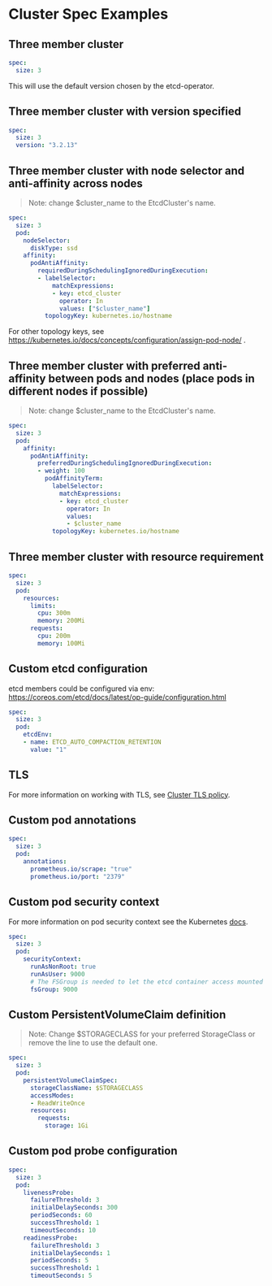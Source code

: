 # Cluster Spec Examples

## Three member cluster

```yaml
spec:
  size: 3
```

This will use the default version chosen by the etcd-operator.

## Three member cluster with version specified

```yaml
spec:
  size: 3
  version: "3.2.13"
```

## Three member cluster with node selector and anti-affinity across nodes

> Note: change $cluster_name to the EtcdCluster's name.

```yaml
spec:
  size: 3
  pod:
    nodeSelector:
      diskType: ssd
    affinity:
      podAntiAffinity:
        requiredDuringSchedulingIgnoredDuringExecution:
        - labelSelector:
            matchExpressions:
            - key: etcd_cluster
              operator: In
              values: ["$cluster_name"]
          topologyKey: kubernetes.io/hostname
```

For other topology keys, see https://kubernetes.io/docs/concepts/configuration/assign-pod-node/ .

## Three member cluster with preferred anti-affinity between pods and nodes (place pods in different nodes if possible)

> Note: change $cluster_name to the EtcdCluster's name.

```yaml
spec:
  size: 3
  pod:
    affinity:
      podAntiAffinity:
        preferredDuringSchedulingIgnoredDuringExecution:
        - weight: 100
          podAffinityTerm:
            labelSelector:
              matchExpressions:
              - key: etcd_cluster
                operator: In
                values:
                - $cluster_name
            topologyKey: kubernetes.io/hostname
```

## Three member cluster with resource requirement

```yaml
spec:
  size: 3
  pod:
    resources:
      limits:
        cpu: 300m
        memory: 200Mi
      requests:
        cpu: 200m
        memory: 100Mi
```

## Custom etcd configuration

etcd members could be configured via env: https://coreos.com/etcd/docs/latest/op-guide/configuration.html

```yaml
spec:
  size: 3
  pod:
    etcdEnv:
    - name: ETCD_AUTO_COMPACTION_RETENTION
      value: "1"
```

## TLS

For more information on working with TLS, see [Cluster TLS policy][cluster-tls].

## Custom pod annotations

```yaml
spec:
  size: 3
  pod:
    annotations:
      prometheus.io/scrape: "true"
      prometheus.io/port: "2379"
```

## Custom pod security context

For more information on pod security context see the Kubernetes [docs][pod-security-context].

```yaml
spec:
  size: 3
  pod:
    securityContext:
      runAsNonRoot: true
      runAsUser: 9000
      # The FSGroup is needed to let the etcd container access mounted volumes
      fsGroup: 9000
```

## Custom PersistentVolumeClaim definition

> Note: Change $STORAGECLASS for your preferred StorageClass or remove the line to use the default one. 

```yaml
spec:
  size: 3
  pod:
    persistentVolumeClaimSpec:
      storageClassName: $STORAGECLASS
      accessModes:
      - ReadWriteOnce
      resources:
        requests:
          storage: 1Gi
```

## Custom pod probe configuration
```yaml
spec:
  size: 3
  pod:
    livenessProbe:
      failureThreshold: 3
      initialDelaySeconds: 300
      periodSeconds: 60
      successThreshold: 1
      timeoutSeconds: 10
    readinessProbe:
      failureThreshold: 3
      initialDelaySeconds: 1
      periodSeconds: 5
      successThreshold: 1
      timeoutSeconds: 5
```
[cluster-tls]: cluster_tls.md
[pod-security-context]: https://kubernetes.io/docs/tasks/configure-pod-container/security-context/#set-the-security-context-for-a-pod
